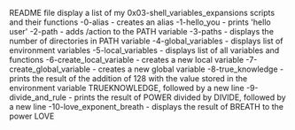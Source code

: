 README file display a list of my 0x03-shell_variables_expansions scripts and their functions
-0-alias - creates an alias
-1-hello_you - prints 'hello user'
-2-path - adds /action to the PATH variable
-3-paths - displays the number of directories in PATH variable
-4-global_variables - displays list of environment variables
-5-local_variables - displays list of all variables and functions
-6-create_local_variable - creates a new local variable
-7-create_global_variable - creates a new global variable
-8-true_knowledge - prints the result of the addition of 128 with the value stored in the environment variable TRUEKNOWLEDGE, followed by a new line
-9-divide_and_rule - prints the result of POWER divided by DIVIDE, followed by a new line
-10-love_exponent_breath - displays the result of BREATH to the power LOVE
